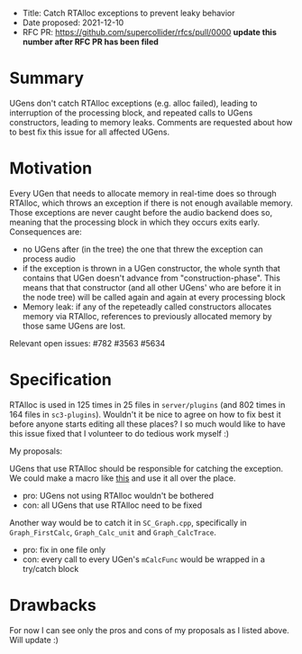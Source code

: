 - Title: Catch RTAlloc exceptions to prevent leaky behavior
- Date proposed: 2021-12-10
- RFC PR: https://github.com/supercollider/rfcs/pull/0000 **update this number after RFC PR has been filed**

# Summary

UGens don't catch RTAlloc exceptions (e.g. alloc failed), leading to interruption of the processing block, and repeated calls to UGens constructors, leading to memory leaks. Comments are requested about how to best fix this issue for all affected UGens.

# Motivation

Every UGen that needs to allocate memory in real-time does so through RTAlloc, which throws an exception if there is not enough available memory. Those exceptions are never caught before the audio backend does so, meaning that the processing block in which they occurs exits early. Consequences are: 
- no UGens after (in the tree) the one that threw the exception can process audio
- if the exception is thrown in a UGen constructor, the whole synth that contains that UGen doesn't advance from "construction-phase". This means that that constructor (and all other UGens' who are before it in the node tree) will be called again and again at every processing block
- Memory leak: if any of the repeteadly called constructors allocates memory via RTAlloc, references to previously allocated memory by those same UGens are lost.


Relevant open issues: #782 #3563 #5634

# Specification

RTAlloc is used in 125 times in 25 files in `server/plugins` (and 802 times in 164 files in `sc3-plugins`). Wouldn't it be nice to agree on how to fix best it before anyone starts editing all these places? I so much would like to have this issue fixed that I volunteer to do tedious work myself :)


My proposals:

UGens that use RTAlloc should be responsible for catching the exception. We could make a macro like [this](https://github.com/supercollider/supercollider/issues/782#issuecomment-241276856) and use it all over the place.
- pro: UGens not using RTAlloc wouldn't be bothered
- con: all UGens that use RTAlloc need to be fixed


Another way would be to catch it in `SC_Graph.cpp`, specifically in `Graph_FirstCalc`, `Graph_Calc_unit` and `Graph_CalcTrace`.
- pro: fix in one file only
- con: every call to every UGen's `mCalcFunc` would be wrapped in a try/catch block

# Drawbacks

For now I can see only the pros and cons of my proposals as I listed above. Will update :)

